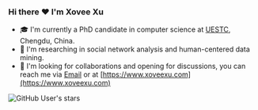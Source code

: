 <!-- Xovee Xu -->

### Hi there :heart: I'm Xovee Xu

- :mortar_board: I'm currently a PhD candidate in computer science at [UESTC](https://en.wikipedia.org/wiki/University_of_Electronic_Science_and_Technology_of_China), Chengdu, China. 
- :page_facing_up: I'm researching in social network analysis and human-centered data mining. 
- :wave: I'm looking for collaborations and opening for discussions, you can reach me via [Email](mailto:xovee.xu@gmail.com) or at [https://www.xoveexu.com](https://www.xoveexu.com)

![GitHub User's stars](https://img.shields.io/github/stars/Xovee?style=flat&label=total%20stars&labelColor=000&link=https%3A%2F%2Fwww.xoveexu.com)
